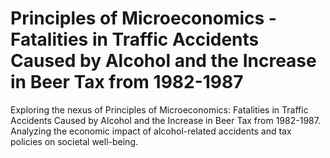 # Principles of Microeconomics - Fatalities in Traffic Accidents Caused by Alcohol and the Increase in Beer Tax from 1982-1987

Exploring the nexus of Principles of Microeconomics: Fatalities in Traffic Accidents Caused by Alcohol and the Increase in Beer Tax from 1982-1987. Analyzing the economic impact of alcohol-related accidents and tax policies on societal well-being.

